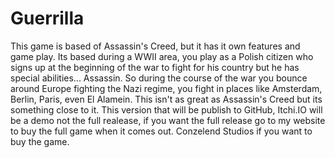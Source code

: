 # Guerrilla
This game is based of Assassin's Creed, but it has it own features and game play. Its based during a WWII area, you play as a Polish citizen who signs up at the beginning of the war to fight for his country but he has special abilities... Assassin. So during the course of the war you bounce around Europe fighting the Nazi regime, you fight in places like Amsterdam, Berlin, Paris, even El Alamein. This isn't as great as Assassin's Creed but its something close to it. This version that will be publish to GitHub, Itchi.IO will be a demo not the full realease, if you want the full release go to my website to buy the full game when it comes out. Conzelend Studios if you want to buy the game.
